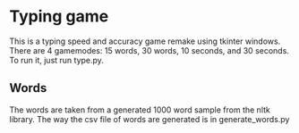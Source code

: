 # Typing game
This is a typing speed and accuracy game remake using tkinter windows. There are 4 gamemodes: 15 words, 30 words, 10 seconds, and 30 seconds. 
To run it, just run type.py.

## Words
The words are taken from a generated 1000 word sample from the nltk library. The way the csv file of words are generated is in generate_words.py